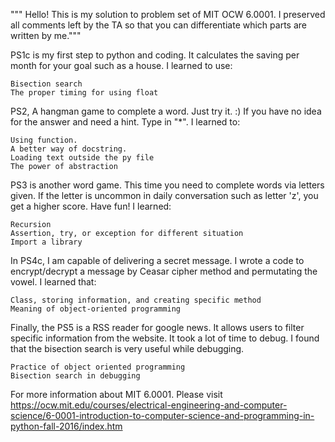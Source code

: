 """ Hello!
	This is my solution to problem set of MIT OCW 6.0001.
	I preserved all comments left by the TA so that you can differentiate which parts are written by me."""

PS1c is my first step to python and coding. It calculates the saving per month for your goal such as a house. I learned to use:
  
	Bisection search  
	The proper timing for using float
  
PS2, A hangman game to complete a word. Just try it. :) If you have no idea for the answer and need a hint. Type in "*". I learned to:
  
	Using function.
	A better way of docstring.
	Loading text outside the py file
	The power of abstraction
	
PS3 is another word game. This time you need to complete words via letters given. If the letter is uncommon in daily conversation such as letter 'z', you get a higher score. Have fun! I learned:
  
	Recursion
	Assertion, try, or exception for different situation
	Import a library 
	
In PS4c, I am capable of delivering a secret message. I wrote a code to encrypt/decrypt a message by Ceasar cipher method and permutating the vowel. I learned that:
  
	Class, storing information, and creating specific method
	Meaning of object-oriented programming
  
Finally, the PS5 is a RSS reader for google news. It allows users to filter specific information from the website. It took a lot of time to debug. I found that the bisection search is very useful while debugging.

	Practice of object oriented programming
	Bisection search in debugging
	

For more information about MIT 6.0001. Please visit
https://ocw.mit.edu/courses/electrical-engineering-and-computer-science/6-0001-introduction-to-computer-science-and-programming-in-python-fall-2016/index.htm



